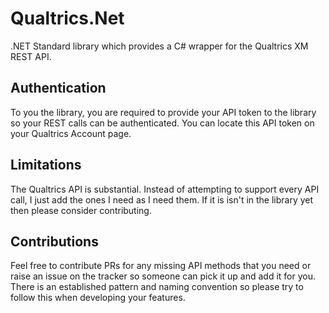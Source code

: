 # Qualtrics.Net
.NET Standard library which provides a C# wrapper for the Qualtrics XM REST API.

## Authentication
To you the library, you are required to provide your API token to the library so your REST calls can be authenticated. You can locate this API token on your Qualtrics Account page.

## Limitations
The Qualtrics API is substantial. Instead of attempting to support every API call, I just add the ones I need as I need them. If it is isn't in the library yet then please consider contributing.

## Contributions
Feel free to contribute PRs for any missing API methods that you need or raise an issue on the tracker so someone can pick it up and add it for you. There is an established pattern and naming convention so please try to follow this when developing your features.
